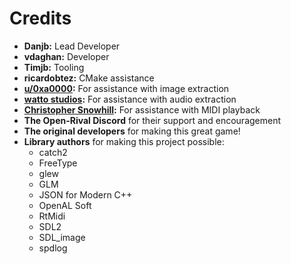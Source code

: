 # Credits

- **Danjb:** Lead Developer
- **vdaghan:** Developer
- **Timjb:** Tooling
- **ricardobtez:** CMake assistance
- **[u/0xa0000](https://www.reddit.com/user/0xa0000):** For assistance with image extraction
- **[watto studios](http://www.watto.org/game_extractor.html):** For assistance with audio extraction
- **[Christopher Snowhill](https://kode54.net/):** For assistance with MIDI playback
- **The Open-Rival Discord** for their support and encouragement
- **The original developers** for making this great game!
- **Library authors** for making this project possible:
    - catch2
    - FreeType
    - glew
    - GLM
    - JSON for Modern C++
    - OpenAL Soft
    - RtMidi
    - SDL2
    - SDL_image
    - spdlog
